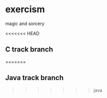# exercism

magic and sorcery

<<<<<<< HEAD
## C track branch
=======
## Java track branch
>>>>>>> java


